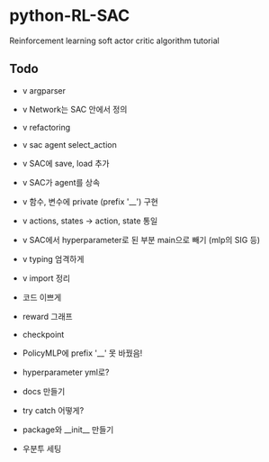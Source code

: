 # python-RL-SAC

Reinforcement learning soft actor critic algorithm tutorial

## Todo

- v argparser
- v Network는 SAC 안에서 정의
- v refactoring
- v sac agent select_action
- v SAC에 save, load 추가

- v SAC가 agent를 상속
- v 함수, 변수에 private (prefix '__') 구현
- v actions, states -> action, state 통일
- v SAC에서 hyperparameter로 된 부분 main으로 빼기 (mlp의 SIG 등)
- v typing 엄격하게
- v import 정리

- 코드 이쁘게
- reward 그래프
- checkpoint

- PolicyMLP에 prefix '__' 못 바꿨음!

- hyperparameter yml로?
- docs 만들기

- try catch 어떻게?
- package와 \_\_init\_\_ 만들기
- 우분투 세팅
